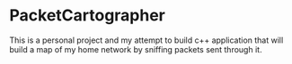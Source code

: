 # PacketCartographer
This is a personal project and my attempt to build c++ application that will build a map of my home network by sniffing packets sent through it.
